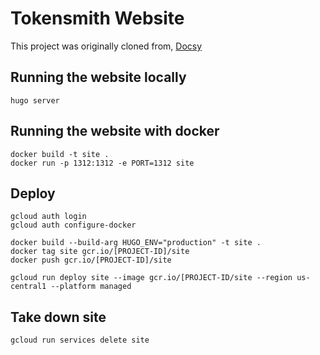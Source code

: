 # Tokensmith Website

This project was originally cloned from, [Docsy](https://github.com/google/docsy)


## Running the website locally
```
hugo server
```

## Running the website with docker
```
docker build -t site .
docker run -p 1312:1312 -e PORT=1312 site
```

## Deploy
```
gcloud auth login
gcloud auth configure-docker

docker build --build-arg HUGO_ENV="production" -t site .
docker tag site gcr.io/[PROJECT-ID]/site
docker push gcr.io/[PROJECT-ID]/site

gcloud run deploy site --image gcr.io/[PROJECT-ID/site --region us-central1 --platform managed
```

## Take down site
```
gcloud run services delete site
```
